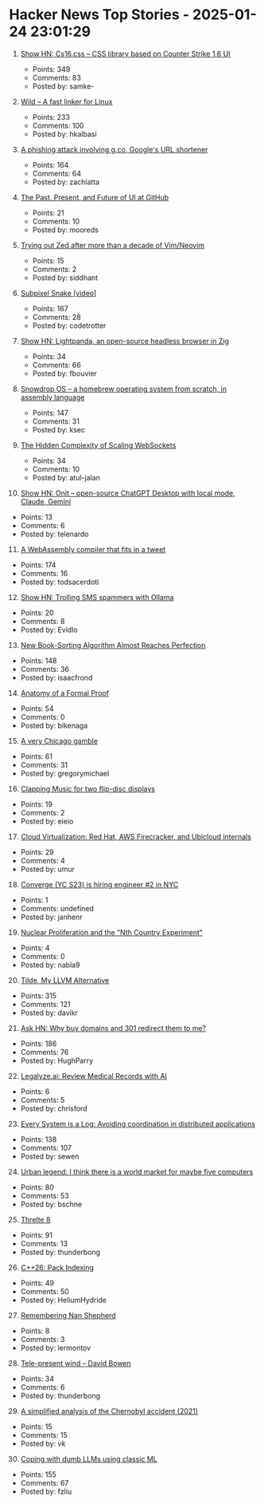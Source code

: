 # Hacker News Top Stories - 2025-01-24 23:01:29

1. [Show HN: Cs16.css – CSS library based on Counter Strike 1.6 UI](https://cs16.samke.me)
   - Points: 349
   - Comments: 83
   - Posted by: samke-

2. [Wild – A fast linker for Linux](https://github.com/davidlattimore/wild)
   - Points: 233
   - Comments: 100
   - Posted by: hkalbasi

3. [A phishing attack involving g.co, Google's URL shortener](https://gist.github.com/zachlatta/f86317493654b550c689dc6509973aa4)
   - Points: 164
   - Comments: 64
   - Posted by: zachlatta

4. [The Past, Present, and Future of UI at GitHub](https://hawksley.org/2025/01/08/past-present-future-of-UI-at-github.html)
   - Points: 21
   - Comments: 10
   - Posted by: mooreds

5. [Trying out Zed after more than a decade of Vim/Neovim](https://sgoel.dev/posts/trying-out-zed-after-more-than-a-decade-of-vim-neovim/)
   - Points: 15
   - Comments: 2
   - Posted by: siddhant

6. [Subpixel Snake [video]](https://www.youtube.com/watch?v=iDwganLjpW0)
   - Points: 167
   - Comments: 28
   - Posted by: codetrotter

7. [Show HN: Lightpanda, an open-source headless browser in Zig](https://github.com/lightpanda-io/browser)
   - Points: 34
   - Comments: 66
   - Posted by: fbouvier

8. [Snowdrop OS – a homebrew operating system from scratch, in assembly language](http://sebastianmihai.com/snowdrop/)
   - Points: 147
   - Comments: 31
   - Posted by: ksec

9. [The Hidden Complexity of Scaling WebSockets](https://composehq.com/blog/scaling-websockets-1-23-25)
   - Points: 34
   - Comments: 10
   - Posted by: atul-jalan

10. [Show HN: Onit – open-source ChatGPT Desktop with local mode, Claude, Gemini](https://github.com/synth-inc/onit)
   - Points: 13
   - Comments: 6
   - Posted by: telenardo

11. [A WebAssembly compiler that fits in a tweet](https://wasmgroundup.com/blog/wasm-compiler-in-a-tweet/)
   - Points: 174
   - Comments: 16
   - Posted by: todsacerdoti

12. [Show HN: Trolling SMS spammers with Ollama](https://evan.widloski.com/software/sms_llm/)
   - Points: 20
   - Comments: 8
   - Posted by: Evidlo

13. [New Book-Sorting Algorithm Almost Reaches Perfection](https://www.quantamagazine.org/new-book-sorting-algorithm-almost-reaches-perfection-20250124/)
   - Points: 148
   - Comments: 36
   - Posted by: isaacfrond

14. [Anatomy of a Formal Proof](https://www.ams.org/journals/notices/202502/noti3114/noti3114.html)
   - Points: 54
   - Comments: 0
   - Posted by: bikenaga

15. [A very Chicago gamble](https://www.bitsaboutmoney.com/archive/chicago-casino-investment-offering/)
   - Points: 61
   - Comments: 31
   - Posted by: gregorymichael

16. [Clapping Music for two flip-disc displays](https://hannahilea.com/blog/clapping-music-for-flip-disc-displays/)
   - Points: 19
   - Comments: 2
   - Posted by: eieio

17. [Cloud Virtualization: Red Hat, AWS Firecracker, and Ubicloud internals](https://www.ubicloud.com/blog/cloud-virtualization-red-hat-aws-firecracker-and-ubicloud-internals)
   - Points: 29
   - Comments: 4
   - Posted by: umur

18. [Converge (YC S23) is hiring engineer #2 in NYC](https://jobs.gem.com/converge/am9icG9zdDreA6I3WJ4ZJ1Yx_WHS5zKP)
   - Points: 1
   - Comments: undefined
   - Posted by: janhenr

19. [Nuclear Proliferation and the "Nth Country Experiment"](https://nsarchive.gwu.edu/briefing-book/nuclear-vault/2025-01-23/nuclear-proliferation-and-nth-country-experiment)
   - Points: 4
   - Comments: 0
   - Posted by: nabla9

20. [Tilde, My LLVM Alternative](https://yasserarg.com/tb)
   - Points: 315
   - Comments: 121
   - Posted by: davikr

21. [Ask HN: Why buy domains and 301 redirect them to me?](undefined)
   - Points: 186
   - Comments: 76
   - Posted by: HughParry

22. [Legalyze.ai: Review Medical Records with AI](https://www.legalyze.ai/)
   - Points: 6
   - Comments: 5
   - Posted by: chrisford

23. [Every System is a Log: Avoiding coordination in distributed applications](https://restate.dev/blog/every-system-is-a-log-avoiding-coordination-in-distributed-applications/)
   - Points: 138
   - Comments: 107
   - Posted by: sewen

24. [Urban legend: I think there is a world market for maybe five computers](https://geekhistory.com/content/urban-legend-i-think-there-world-market-maybe-five-computers)
   - Points: 80
   - Comments: 53
   - Posted by: bschne

25. [Threlte 8](https://threlte.xyz/blog/threlte-8)
   - Points: 91
   - Comments: 13
   - Posted by: thunderbong

26. [C++26: Pack Indexing](https://www.sandordargo.com/blog/2025/01/22/cpp26-pack-indexing)
   - Points: 49
   - Comments: 50
   - Posted by: HeliumHydride

27. [Remembering Nan Shepherd](https://www.lrb.co.uk/the-paper/v47/n01/fraser-macdonald/diary)
   - Points: 8
   - Comments: 3
   - Posted by: lermontov

28. [Tele-present wind – David Bowen](https://www.dwbowen.com/telepresent-wind)
   - Points: 34
   - Comments: 6
   - Posted by: thunderbong

29. [A simplified analysis of the Chernobyl accident (2021)](https://www.epj-n.org/articles/epjn/full_html/2021/01/epjn200018/epjn200018.html)
   - Points: 15
   - Comments: 15
   - Posted by: _vk_

30. [Coping with dumb LLMs using classic ML](https://softwaredoug.com/blog/2025/01/21/llm-judge-decision-tree)
   - Points: 155
   - Comments: 67
   - Posted by: fzliu

